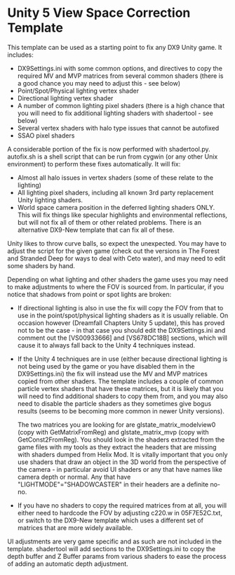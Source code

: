 Unity 5 View Space Correction Template
======================================

This template can be used as a starting point to fix any DX9 Unity game. It
includes:

- DX9Settings.ini with some common options, and directives to copy the required
  MV and MVP matrices from several common shaders (there is a good chance you
  may need to adjust this - see below)
- Point/Spot/Physical lighting vertex shader
- Directional lighting vertex shader
- A number of common lighting pixel shaders (there is a high chance that you
  will need to fix additional lighting shaders with shadertool - see below)
- Several vertex shaders with halo type issues that cannot be autofixed
- SSAO pixel shaders

A considerable portion of the fix is now performed with shadertool.py.
autofix.sh is a shell script that can be run from cygwin (or any other Unix
environment) to perform these fixes automatically. It will fix:

- Almost all halo issues in vertex shaders (some of these relate to the
  lighting)
- All lighting pixel shaders, including all known 3rd party replacement Unity
  lighting shaders.
- World space camera position in the deferred lighting shaders ONLY. This will
  fix things like specular highlights and environmental reflections, but will
  not fix all of them or other related problems. There is an alternative
  DX9-New template that can fix all of these.

Unity likes to throw curve balls, so expect the unexpected. You may have to
adjust the script for the given game (check out the versions in The Forest and
Stranded Deep for ways to deal with Ceto water), and may need to edit some
shaders by hand.

Depending on what lighting and other shaders the game uses you may need to make
adjustments to where the FOV is sourced from. In particular, if you notice that
shadows from point or spot lights are broken:

- If directional lighting is also in use the fix will copy the FOV from that to
  use in the point/spot/physical lighting shaders as it is usually reliable. On
  occasion however (Dreamfall Chapters Unity 5 update), this has proved not to
  be the case - in that case you should edit the DX9Settings.ini and comment
  out the [VS00933666] and [VS678DC18B] sections, which will cause it to always
  fall back to the Unity 4 techniques instead.

- If the Unity 4 techniques are in use (either because directional lighting is
  not being used by the game or you have disabled them in the DX9Settings.ini)
  the fix will instead use the MV and MVP matrices copied from other shaders.
  The template includes a couple of common particle vertex shaders that have
  these matrices, but it is likely that you will need to find additional
  shaders to copy them from, and you may also need to disable the particle
  shaders as they sometimes give bogus results (seems to be becoming more
  common in newer Unity versions).  
    
  The two matrices you are looking for are glstate\_matrix\_modelview0 (copy
  with GetMatrixFromReg) and glstate\_matrix\_mvp (copy with GetConst2FromReg).
  You should look in the shaders extracted from the game files with my tools as
  they extract the headers that are missing with shaders dumped from Helix Mod.
  It is vitally important that you only use shaders that draw an object in the
  3D world from the perspective of the camera - in particular avoid UI shaders
  or any that have names like camera depth or normal. Any that have
  "LIGHTMODE"="SHADOWCASTER" in their headers are a definite no-no.

- If you have no shaders to copy the required matrices from at all, you will
  either need to hardcode the FOV by adjusting c220.w in 05F7E52C.txt, or
  switch to the DX9-New template which uses a different set of matrices that
  are more widely available.

UI adjustments are very game specific and as such are not included in the
template. shadertool will add sections to the DX9Settings.ini to copy the depth
buffer and Z Buffer params from various shaders to ease the process of adding
an automatic depth adjustment.

